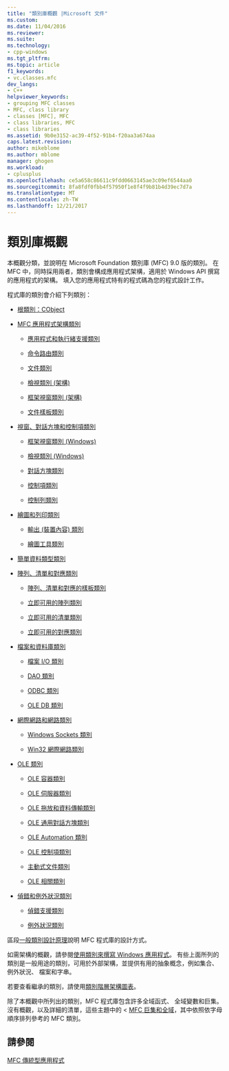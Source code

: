 ```yaml
---
title: "類別庫概觀 |Microsoft 文件"
ms.custom: 
ms.date: 11/04/2016
ms.reviewer: 
ms.suite: 
ms.technology:
- cpp-windows
ms.tgt_pltfrm: 
ms.topic: article
f1_keywords:
- vc.classes.mfc
dev_langs:
- C++
helpviewer_keywords:
- grouping MFC classes
- MFC, class library
- classes [MFC], MFC
- class libraries, MFC
- class libraries
ms.assetid: 9b0e3152-ac39-4f52-91b4-f20aa3a674aa
caps.latest.revision: 
author: mikeblome
ms.author: mblome
manager: ghogen
ms.workload:
- cplusplus
ms.openlocfilehash: ce5a658c86611c9fdd0663145ae3c09ef6544aa0
ms.sourcegitcommit: 8fa8fdf0fbb4f57950f1e8f4f9b81b4d39ec7d7a
ms.translationtype: MT
ms.contentlocale: zh-TW
ms.lasthandoff: 12/21/2017
---
```

# <a name="class-library-overview"></a>類別庫概觀
本概觀分類，並說明在 Microsoft Foundation 類別庫 (MFC) 9.0 版的類別。 在 MFC 中，同時採用兩者，類別會構成應用程式架構，適用於 Windows API 撰寫的應用程式的架構。 填入您的應用程式特有的程式碼為您的程式設計工作。  
  
 程式庫的類別會介紹下列類別：  
  
-   [根類別：CObject](../mfc/root-class-cobject.md)  
  
-   [MFC 應用程式架構類別](../mfc/mfc-application-architecture-classes.md)  
  
    -   [應用程式和執行緒支援類別](../mfc/application-and-thread-support-classes.md)  
  
    -   [命令路由類別](../mfc/command-routing-classes.md)  
  
    -   [文件類別](../mfc/document-classes.md)  
  
    -   [檢視類別 (架構)](../mfc/view-classes-architecture.md)  
  
    -   [框架視窗類別 (架構)](../mfc/frame-window-classes-architecture.md)  
  
    -   [文件樣板類別](../mfc/document-template-classes.md)  
  
-   [視窗、對話方塊和控制項類別](../mfc/window-dialog-and-control-classes.md)  
  
    -   [框架視窗類別 (Windows)](../mfc/frame-window-classes-windows.md)  
  
    -   [檢視類別 (Windows)](../mfc/view-classes-windows.md)  
  
    -   [對話方塊類別](../mfc/dialog-box-classes.md)  
  
    -   [控制項類別](../mfc/control-classes.md)  
  
    -   [控制列類別](../mfc/control-bar-classes.md)  
  
-   [繪圖和列印類別](../mfc/drawing-and-printing-classes.md)  
  
    -   [輸出 (裝置內容) 類別](../mfc/output-device-context-classes.md)  
  
    -   [繪圖工具類別](../mfc/drawing-tool-classes.md)  
  
-   [簡單資料類型類別](../mfc/simple-data-type-classes.md)  
  
-   [陣列、清單和對應類別](../mfc/array-list-and-map-classes.md)  
  
    -   [陣列、清單和對應的樣板類別](../mfc/template-classes-for-arrays-lists-and-maps.md)  
  
    -   [立即可用的陣列類別](../mfc/ready-to-use-array-classes.md)  
  
    -   [立即可用的清單類別](../mfc/ready-to-use-list-classes.md)  
  
    -   [立即可用的對應類別](../mfc/ready-to-use-map-classes.md)  
  
-   [檔案和資料庫類別](../mfc/file-and-database-classes.md)  
  
    -   [檔案 I/O 類別](../mfc/file-i-o-classes.md)  
  
    -   [DAO 類別](../mfc/dao-classes.md)  
  
    -   [ODBC 類別](../mfc/odbc-classes.md)  
  
    -   [OLE DB 類別](../mfc/ole-db-classes.md)  
  
-   [網際網路和網路類別](../mfc/internet-and-networking-classes.md)  
  
    -   [Windows Sockets 類別](../mfc/windows-sockets-classes.md)  
  
    -   [Win32 網際網路類別](../mfc/win32-internet-classes.md)  
  
-   [OLE 類別](../mfc/ole-classes.md)  
  
    -   [OLE 容器類別](../mfc/ole-container-classes.md)  
  
    -   [OLE 伺服器類別](../mfc/ole-server-classes.md)  
  
    -   [OLE 拖放和資料傳輸類別](../mfc/ole-drag-and-drop-and-data-transfer-classes.md)  
  
    -   [OLE 通用對話方塊類別](../mfc/ole-common-dialog-classes.md)  
  
    -   [OLE Automation 類別](../mfc/ole-automation-classes.md)  
  
    -   [OLE 控制項類別](../mfc/ole-control-classes.md)  
  
    -   [主動式文件類別](../mfc/active-document-classes.md)  
  
    -   [OLE 相關類別](../mfc/ole-related-classes.md)  
  
-   [偵錯和例外狀況類別](../mfc/debugging-and-exception-classes.md)  
  
    -   [偵錯支援類別](../mfc/debugging-support-classes.md)  
  
    -   [例外狀況類別](../mfc/exception-classes.md)  
  
 區段[一般類別設計原理](../mfc/general-class-design-philosophy.md)說明 MFC 程式庫的設計方式。  
  
 如需架構的概觀，請參閱[使用類別來撰寫 Windows 應用程式](../mfc/using-the-classes-to-write-applications-for-windows.md)。 有些上面所列的類別是一般用途的類別，可用於外部架構，並提供有用的抽象概念，例如集合、 例外狀況、 檔案和字串。  
  
 若要查看繼承的類別，請使用[類別階層架構圖表](../mfc/hierarchy-chart.md)。  
  
 除了本概觀中所列出的類別，MFC 程式庫包含許多全域函式、 全域變數和巨集。 沒有概觀，以及詳細的清單，這些主題中的 < [MFC 巨集和全域](../mfc/reference/mfc-macros-and-globals.md)，其中依照依字母順序排列參考的 MFC 類別。  
  
## <a name="see-also"></a>請參閱  
 [MFC 傳統型應用程式](../mfc/mfc-desktop-applications.md)

